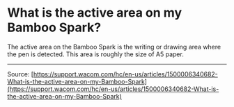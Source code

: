 # What is the active area on my Bamboo Spark?

The active area on the Bamboo Spark is the writing or drawing area where the pen is detected. This area is roughly the size of A5 paper.

---
Source: [https://support.wacom.com/hc/en-us/articles/1500006340682-What-is-the-active-area-on-my-Bamboo-Spark](https://support.wacom.com/hc/en-us/articles/1500006340682-What-is-the-active-area-on-my-Bamboo-Spark)
